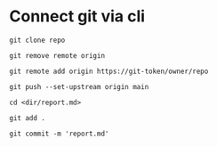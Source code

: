 # Connect git via cli

```text
git clone repo

git remove remote origin

git remote add origin https://git-token/owner/repo

git push --set-upstream origin main

cd <dir/report.md>

git add .

git commit -m 'report.md'

```
